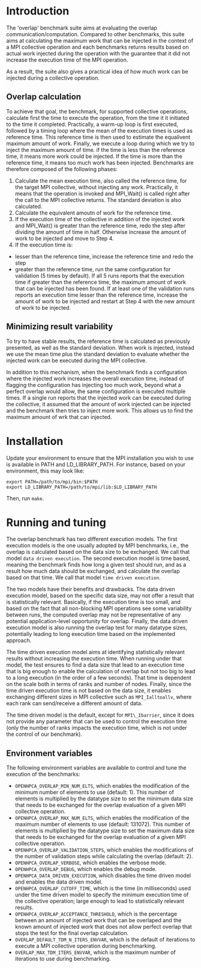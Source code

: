 # Introduction

The 'overlap' benchmark suite aims at evaluating the overlap communication/computation.
Compared to other benchmarks, this suite aims at calculating the maximum work that can be
injected in the context of a MPI collective operation and each benchmarks returns results
based on actual work injected during the operation with the guarantee that it did not
increase the execution time of the MPI operation.

As a result, the suite also gives a practical idea of how much work can be injected during
a collective operation.

## Overlap calculation

To achieve that goal, the benchmark, for supported collective operations, calculate first
the time to execute the operation, from the time it it initiated to the time it completed.
Practically, a warm-up loop is first executed, followed by a timing loop where the mean of
the execution times is used as reference time. This reference time is then used to estimate
the equalivent maximum amount of work. Finally, we execute a loop during which we try to
inject the maximum amount of time. if the time is less than the reference time, it means 
more work could be injected. If the time is more than the reference time, it means too
much work has been injected.
Benchmarks are therefore composed of the following phases:
1. Calculate the mean execution time, also called the reference time, for the target MPI
collective, without injecting any work.
Practically, it means that the operation is invoked and MPI_Wait() is called right after the
call to the MPI collective returns. The standard deviation is also calculated.
2. Calculate the equivalent amoutn of work for the reference time.
3. If the execution time of the collective in addition of the injected work and MPI_Wait() is
greater than the reference time, redo the step after dividing the amount of time in half.
Otherwise increase the amount of work to be injected and move to Step 4.
4. If the execution time is:
  - lesser than the reference time, increase the reference time and redo the step
  - greater than the reference time, run the same configuration for validation (5 times by
    default). If all 5 runs reports that the execution time if greater than the reference time,
    the maximum amount of work that can be injected has been found. If at least one of the
    validation runs reports an execution time lesser than the reference time, increase the
    amount of work to be injected and restart at Step 4 with the new amount of work to be
    injected.

## Minimizing result variability

To try to have stable results, the reference time is calculated as previously presented, as
well as the standard deviation. When work is injected, instead we use the mean time plus the
standard deviation to evaluate whether the injected work can be executed during the MPI
collective.

In addition to this mechanism, when the benchmark finds a configuration where the injected work
increases the overall execution time, instead of flagging the configuration has injecting too
much work, beyond what a perfect overlap would allow, the same configuration is executed
multiple times. If a single run reports that the injected work can be executed during the 
collective, it assumed that the amount of work injected can be injected and the benchmark then
tries to inject more work. This allows us to find the maximum amount of wrk that can injected.

# Installation

Update your environment to ensure that the MPI installation you wish to use is available in
PATH and LD_LIBRARY_PATH. For instance, based on your environment, this may look like:
```
export PATH=/path/to/mpi/bin:$PATH
export LD_LIBRARY_PATH=/path/to/mpi/lib:$LD_LIBRARY_PATH
```
Then, run `make`.

# Running and tuning

The overlap benchmark has two different execution models. The first execution models is the one usually adopted by MPI benchmarks, i.e.,
the overlap is calculated based on the data size to be exchanged. We call that model `data driven execution`. The second execution model is time based,
meaning the benchmark finds how long a given test should run, and as a result how much data should be exchanged, and calculate the
overlap based on that time. We call that model `time driven execution`.

The two models have their benefits and drawbacks. The data driven execution model, based on the specific data size, may not offer a result that is
statistically relevant. Basically, if the execution time is too small, and based on the fact that all non-blocking MPI operations see some
variability between runs, the computed overlap may not be representative of any potential application-level opportunity for overlap.
Finally, the data driven execution model is also running the overlap test for many datatype sizes, potentially leading to long execution
time based on the implemented approach.

The time driven execution model aims at identifying statistically relevant results without increasing the execution time.
When running under that model, the test ensures to find a data size that lead to an execution time that is big enough to
enable the calculation of overlap but not too big to lead to a long execution (in the order of a few seconds).
That time is dependent on the scale both in terms of ranks and number of nodes.
Finally, since the time driven execution time is not based on the data size, it enables exchanging different sizes in MPI
collective such as `MPI_Ialltoallv`, where each rank can send/receive a different amount of data.

The time driven model is the default, except for `MPI\_Ibarrier`, since it does not provide any parameter that can be used
to control the execution time (only the number of ranks impacts the execution time, which is not under the control of our benchmark).

## Environment variables

The following environment variables are available to control and tune the execution of the
benchmarks:
- `OPENHPCA_OVERLAP_MIN_NUM_ELTS`, which enables the modification of the minimum number of elements to use (default: 1). This number of elements is multiplied by the datatype size to set the minimum data size that needs to be exchanged for the overlap evaluation of a given MPI collective operation.
- `OPENHPCA_OVERLAP_MAX_NUM_ELTS`, which enables the modification of the maximum number of elements to use (default: 131072). This number of elements is multiplied by the datatype size to set the maximum data size that needs to be exchanged for the overlap evaluation of a given MPI collective operation.
- `OPENHPCA_OVERLAP_VALIDATION_STEPS`, which enables the modifications of the number of validation steps while calculating the overlap (default: 2).
- `OPENHPCA_OVERLAP_VERBOSE`, which enables the verbose mode.
- `OPENHPCA_OVERLAP_DEBUG`, which enables the debug mode.
- `OPENHPCA_DATA_DRIVEN_EXECUTION`, which disables the time driven model and enables the data driven model.
- `OPENHPCA_OVERLAP_CUTOFF_TIME`, which is the time (in milliseconds) used under the time driven model to specify the minimum execution time of the collective operation; large enough to lead to statistically relevant results.
- `OPENHPCA_OVERLAP_ACCEPTANCE_THRESHOLD`, which is the percentage between an amount of injected work that can be overlaped and the known amount of injected work that does not allow perfect overlap that stops the test for the final overlap calculation.
- `OVERLAP_DEFAULT_TDM_N_ITERS_ENVVAR`, which is the default of iterations to execute a MPI collective operation during benchmarking.
- `OVERLAP_MAX_TDM_ITERS_ENVVAR`, which is the maximum number of iterations to use during benchmarking.